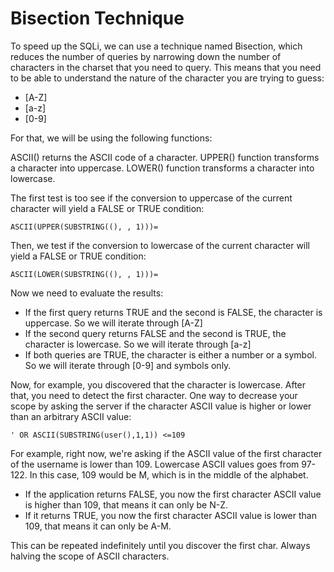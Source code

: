 # Bisection Technique

To speed up the SQLi, we can use a technique named Bisection, which reduces the number of queries by narrowing down the number of characters in the charset that you need to query. This means that you need to be able to understand the nature of the character you are trying to guess:

* \[A-Z\]
* \[a-z\]
* \[0-9\]

For that, we will be using the following functions:

ASCII\(\) returns the ASCII code of a character. UPPER\(\) function transforms a character into uppercase. LOWER\(\) function transforms a character into lowercase.

The first test is too see if the conversion to uppercase of the current character will yield a FALSE or TRUE condition:

```text
ASCII(UPPER(SUBSTRING((), , 1)))=
```

Then, we test if the conversion to lowercase of the current character will yield a FALSE or TRUE condition:

```text
ASCII(LOWER(SUBSTRING((), , 1)))=
```

Now we need to evaluate the results:

* If the first query returns TRUE and the second is FALSE, the character is uppercase. So we will iterate through \[A-Z\] 
* If the second query returns FALSE and the second is TRUE, the character is lowercase. So we will iterate through \[a-z\] 
* If both queries are TRUE, the character is either a number or a symbol. So we will iterate through \[0-9\] and symbols only.

Now, for example, you discovered that the character is lowercase. After that, you need to detect the first character.  One way to decrease your scope by asking the server if the character ASCII value is higher or lower than an arbitrary ASCII value:

```text
' OR ASCII(SUBSTRING(user(),1,1)) <=109
```

For example, right now, we're asking if the ASCII value of the first character of the username is lower than 109. Lowercase ASCII values goes from 97-122. In this case, 109 would be M, which is in the middle of the alphabet. 

* If the application returns FALSE, you now the first character ASCII value is higher than 109, that means it can only be N-Z. 
* If it returns TRUE, you now the first character ASCII value is lower than 109, that means it can only be A-M.

This can be repeated indefinitely until you discover the first char. Always halving the scope of ASCII characters.



